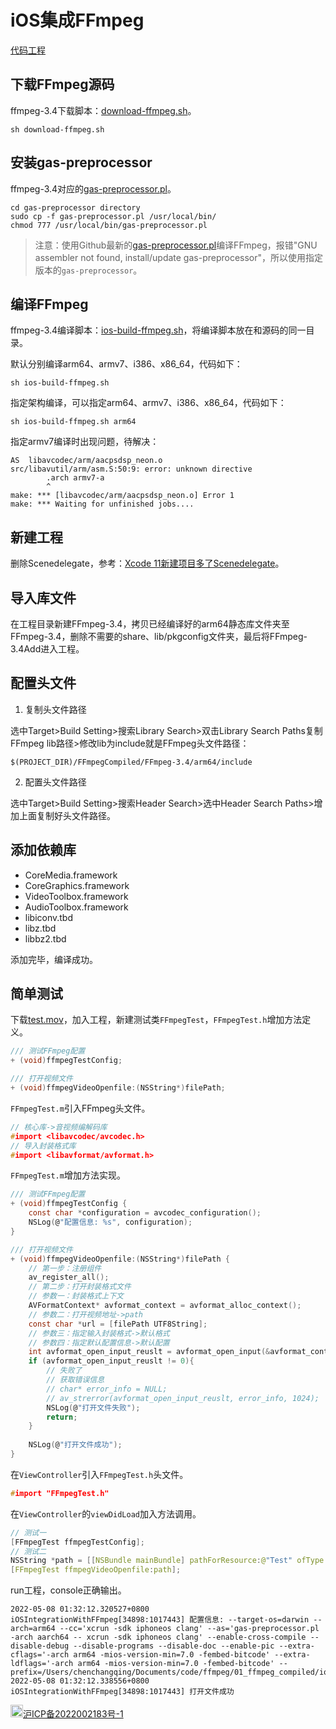 # iOS集成FFmpeg

[代码工程](https://gitee.com/learnany/ffmpeg/tree/master/02_ffmpeg_integrated/iOSIntegrationWithFFmpeg)

## 下载FFmpeg源码

ffmpeg-3.4下载脚本：[download-ffmpeg.sh](https://gitee.com/learnany/ffmpeg/blob/master/01_ffmpeg_compiled/download-ffmpeg.sh)。

```
sh download-ffmpeg.sh
```

## 安装gas-preprocessor

ffmpeg-3.4对应的[gas-preprocessor.pl](https://gitee.com/learnany/ffmpeg/blob/master/01_ffmpeg_compiled/gas-preprocessor.pl)。

```
cd gas-preprocessor directory
sudo cp -f gas-preprocessor.pl /usr/local/bin/
chmod 777 /usr/local/bin/gas-preprocessor.pl
```

>注意：使用Github最新的[gas-preprocessor.pl](https://github.com/libav/gas-preprocessor)编译FFmpeg，报错"GNU assembler not found, install/update gas-preprocessor"，所以使用指定版本的`gas-preprocessor`。

## 编译FFmpeg

ffmpeg-3.4编译脚本：[ios-build-ffmpeg.sh](https://gitee.com/learnany/ffmpeg/blob/master/01_ffmpeg_compiled/ios-build-ffmpeg.sh)，将编译脚本放在和源码的同一目录。

默认分别编译arm64、armv7、i386、x86_64，代码如下：
```
sh ios-build-ffmpeg.sh
```
指定架构编译，可以指定arm64、armv7、i386、x86_64，代码如下：
```
sh ios-build-ffmpeg.sh arm64
```
指定armv7编译时出现问题，待解决：
```
AS  libavcodec/arm/aacpsdsp_neon.o
src/libavutil/arm/asm.S:50:9: error: unknown directive
        .arch armv7-a
        ^
make: *** [libavcodec/arm/aacpsdsp_neon.o] Error 1
make: *** Waiting for unfinished jobs....
```

## 新建工程

删除Scenedelegate，参考：[Xcode 11新建项目多了Scenedelegate](https://www.jianshu.com/p/25b37bd40cd7)。

## 导入库文件

在工程目录新建FFmpeg-3.4，拷贝已经编译好的arm64静态库文件夹至FFmpeg-3.4，删除不需要的share、lib/pkgconfig文件夹，最后将FFmpeg-3.4Add进入工程。

## 配置头文件

1) 复制头文件路径

选中Target>Build Setting>搜索Library Search>双击Library Search Paths复制FFmpeg lib路径>修改lib为include就是FFmpeg头文件路径：
```
$(PROJECT_DIR)/FFmpegCompiled/FFmpeg-3.4/arm64/include
```

2) 配置头文件路径

选中Target>Build Setting>搜索Header Search>选中Header Search Paths>增加上面复制好头文件路径。

## 添加依赖库

- CoreMedia.framework
- CoreGraphics.framework
- VideoToolbox.framework
- AudioToolbox.framework
- libiconv.tbd 
- libz.tbd 
- libbz2.tbd 

添加完毕，编译成功。

## 简单测试

下载[test.mov](https://gitee.com/learnany/ffmpeg/blob/master/resources/test.mov)，加入工程，新建测试类`FFmpegTest`，`FFmpegTest.h`增加方法定义。
```c
/// 测试FFmpeg配置
+ (void)ffmpegTestConfig;

/// 打开视频文件
+ (void)ffmpegVideoOpenfile:(NSString*)filePath;
```
`FFmpegTest.m`引入FFmpeg头文件。
```c
// 核心库->音视频编解码库
#import <libavcodec/avcodec.h>
// 导入封装格式库
#import <libavformat/avformat.h>
```
`FFmpegTest.m`增加方法实现。
```c
/// 测试FFmpeg配置
+ (void)ffmpegTestConfig {
    const char *configuration = avcodec_configuration();
    NSLog(@"配置信息: %s", configuration);
}

/// 打开视频文件
+ (void)ffmpegVideoOpenfile:(NSString*)filePath {
    // 第一步：注册组件
    av_register_all();
    // 第二步：打开封装格式文件
    // 参数一：封装格式上下文
    AVFormatContext* avformat_context = avformat_alloc_context();
    // 参数二：打开视频地址->path
    const char *url = [filePath UTF8String];
    // 参数三：指定输入封装格式->默认格式
    // 参数四：指定默认配置信息->默认配置
    int avformat_open_input_reuslt = avformat_open_input(&avformat_context, url, NULL, NULL);
    if (avformat_open_input_reuslt != 0){
        // 失败了
        // 获取错误信息
        // char* error_info = NULL;
        // av_strerror(avformat_open_input_reuslt, error_info, 1024);
        NSLog(@"打开文件失败");
        return;
    }
    
    NSLog(@"打开文件成功");
}
```
在`ViewController`引入`FFmpegTest.h`头文件。
```c
#import "FFmpegTest.h"
```
在`ViewController`的`viewDidLoad`加入方法调用。
```c
// 测试一
[FFmpegTest ffmpegTestConfig];
// 测试二
NSString *path = [[NSBundle mainBundle] pathForResource:@"Test" ofType:@".mov"];
[FFmpegTest ffmpegVideoOpenfile:path];
```
run工程，console正确输出。
```
2022-05-08 01:32:12.320527+0800 iOSIntegrationWithFFmpeg[34898:1017443] 配置信息: --target-os=darwin --arch=arm64 --cc='xcrun -sdk iphoneos clang' --as='gas-preprocessor.pl -arch aarch64 -- xcrun -sdk iphoneos clang' --enable-cross-compile --disable-debug --disable-programs --disable-doc --enable-pic --extra-cflags='-arch arm64 -mios-version-min=7.0 -fembed-bitcode' --extra-ldflags='-arch arm64 -mios-version-min=7.0 -fembed-bitcode' --prefix=/Users/chenchangqing/Documents/code/ffmpeg/01_ffmpeg_compiled/ios_build/arm64
2022-05-08 01:32:12.338556+0800 iOSIntegrationWithFFmpeg[34898:1017443] 打开文件成功
```

<div style="margin: 0px;">
    <a href="#" target="_self"><img src="https://api.azpay.cn/808/1.png"
            style="height: 20px;">沪ICP备2022002183号-1</a >
</div>

